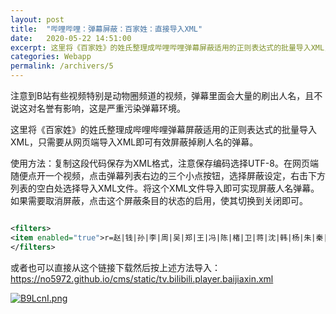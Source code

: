 ```yaml
---
layout: post
title:  "哔哩哔哩：弹幕屏蔽：百家姓：直接导入XML"
date:   2020-05-22 14:51:00
excerpt: 这里将《百家姓》的姓氏整理成哔哩哔哩弹幕屏蔽适用的正则表达式的批量导入XML，只需要从网页端导入XML即可有效屏蔽掉刷人名的弹幕。
categories: Webapp
permalink: /archivers/5
---
```


注意到B站有些视频特别是动物圈频道的视频，弹幕里面会大量的刷出人名，且不说这对名誉有影响，这是严重污染弹幕环境。

这里将《百家姓》的姓氏整理成哔哩哔哩弹幕屏蔽适用的正则表达式的批量导入XML，只需要从网页端导入XML即可有效屏蔽掉刷人名的弹幕。

使用方法：复制这段代码保存为XML格式，注意保存编码选择UTF-8。在网页端随便点开一个视频，点击弹幕列表右边的三个小点按钮，选择屏蔽设定，右击下方列表的空白处选择导入XML文件。将这个XML文件导入即可实现屏蔽人名弹幕。如果需要取消屏蔽，点击这个屏蔽条目的状态的启用，使其切换到关闭即可。


```xml

<filters>
<item enabled="true">r=赵|钱|孙|李|周|吴|郑|王|冯|陈|楮|卫|蒋|沈|韩|杨|朱|秦|尤|许|何|吕|施|张|孔|曹|严|华|金|魏|陶|姜|戚|谢|邹|喻|柏|水|窦|章|云|苏|潘|葛|奚|范|彭|郎|鲁|韦|昌|马|苗|凤|花|方|俞|任|袁|柳|酆|鲍|史|唐|费|廉|岑|薛|雷|贺|倪|汤|滕|殷|罗|毕|郝|邬|安|常|乐|于|时|傅|皮|卞|齐|康|伍|余|元|卜|顾|孟|平|黄|和|穆|萧|尹|姚|邵|湛|汪|祁|毛|禹|狄|米|贝|明|臧|计|伏|成|戴|谈|宋|茅|庞|熊|纪|舒|屈|项|祝|董|梁|杜|阮|蓝|闽|席|季|麻|强|贾|路|娄|危|江|童|颜|郭|梅|盛|林|刁|锺|徐|丘|骆|高|夏|蔡|田|樊|胡|凌|霍|虞|万|支|柯|昝|管|卢|莫|经|房|裘|缪|干|解|应|宗|丁|宣|贲|邓|郁|单|杭|洪|包|诸|左|石|崔|吉|钮|龚|程|嵇|邢|滑|裴|陆|荣|翁|荀|羊|於|惠|甄|麹|家|封|芮|羿|储|靳|汲|邴|糜|松|井|段|富|巫|乌|焦|巴|弓|牧|隗|山|谷|车|侯|宓|蓬|全|郗|班|仰|秋|仲|伊|宫|宁|仇|栾|暴|甘|斜|厉|戎|祖|武|符|刘|景|詹|束|龙|叶|幸|司|韶|郜|黎|蓟|薄|印|宿|白|怀|蒲|邰|从|鄂|索|咸|籍|赖|卓|蔺|屠|蒙|池|乔|阴|郁|胥|能|苍|双|闻|莘|党|翟|谭|贡|劳|逄|姬|申|扶|堵|冉|宰|郦|雍|郤|璩|桑|桂|濮|牛|寿|通|边|扈|燕|冀|郏|浦|尚|农|温|别|庄|晏|柴|瞿|阎|充|慕|连|茹|习|宦|艾|鱼|容|向|古|易|慎|戈|廖|庾|终|暨|居|衡|步|都|耿|满|弘|匡|国|文|寇|广|禄|阙|东|欧|殳|沃|利|蔚|越|夔|隆|师|巩|厍|聂|晁|勾|敖|融|冷|訾|辛|阚|那|简|饶|空|曾|毋|沙|乜|养|鞠|须|丰|巢|关|蒯|相|查|后|荆|红|游|竺|权|逑|盖|益|桓|公|万俟|司马|上官|欧阳|夏侯|诸葛|闻人|东方|赫连|皇甫|尉迟|公羊|澹台|公冶|宗政|濮阳|淳于|单于|太叔|申屠|公孙|仲孙|轩辕|令狐|锺离|宇文|长孙|慕容|鲜于|闾丘|司徒|司空|丌官|司寇|仉|督|子车|颛孙|端木|巫马|公西|漆雕|乐正|壤驷|公良|拓拔|夹谷|宰父|谷梁|晋|楚|阎|法|汝|鄢|涂|钦|段干|百里|东郭|南门|呼延|归|海|羊舌|微生|岳|帅|缑|亢|况|后|有|琴|梁丘|左丘|东门|西门|商|牟|佘|佴|伯|赏|南宫|墨|哈|谯|笪|年|爱|阳|佟|第五|言|福</item>
</filters>

```

或者也可以直接从这个链接下载然后按上述方法导入：
https://no5972.github.io/cms/static/tv.bilibili.player.baijiaxin.xml

[![B9LcnI.png](https://s1.ax1x.com/2020/10/21/B9LcnI.png)](https://imgchr.com/i/B9LcnI)